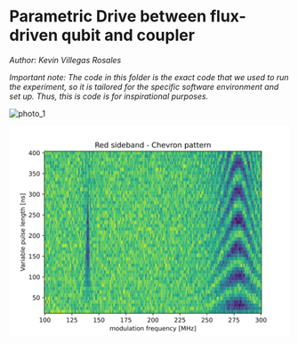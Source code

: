 # Parametric Drive between flux-driven qubit and coupler

_Author: Kevin Villegas Rosales_

_Important note: The code in this folder is the exact code that we used
to run the experiment, so it is tailored for the specific software environment
and set up. Thus, this is code is for inspirational purposes._

![photo_1](blue_sideband.svg)

![photo_2](red_sideband.svg)